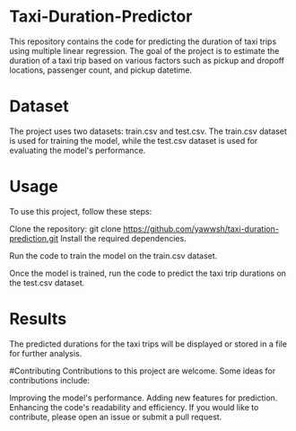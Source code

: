 # Taxi-Duration-Predictor
This repository contains the code for predicting the duration of taxi trips using multiple linear regression. The goal of the project is to estimate the duration of a taxi trip based on various factors such as pickup and dropoff locations, passenger count, and pickup datetime.

# Dataset
The project uses two datasets: train.csv and test.csv. The train.csv dataset is used for training the model, while the test.csv dataset is used for evaluating the model's performance.

# Usage
To use this project, follow these steps:

Clone the repository:
git clone https://github.com/yawwsh/taxi-duration-prediction.git
Install the required dependencies.

Run the code to train the model on the train.csv dataset.

Once the model is trained, run the code to predict the taxi trip durations on the test.csv dataset.

# Results
The predicted durations for the taxi trips will be displayed or stored in a file for further analysis.

#Contributing
Contributions to this project are welcome. Some ideas for contributions include:

Improving the model's performance.
Adding new features for prediction.
Enhancing the code's readability and efficiency.
If you would like to contribute, please open an issue or submit a pull request.
